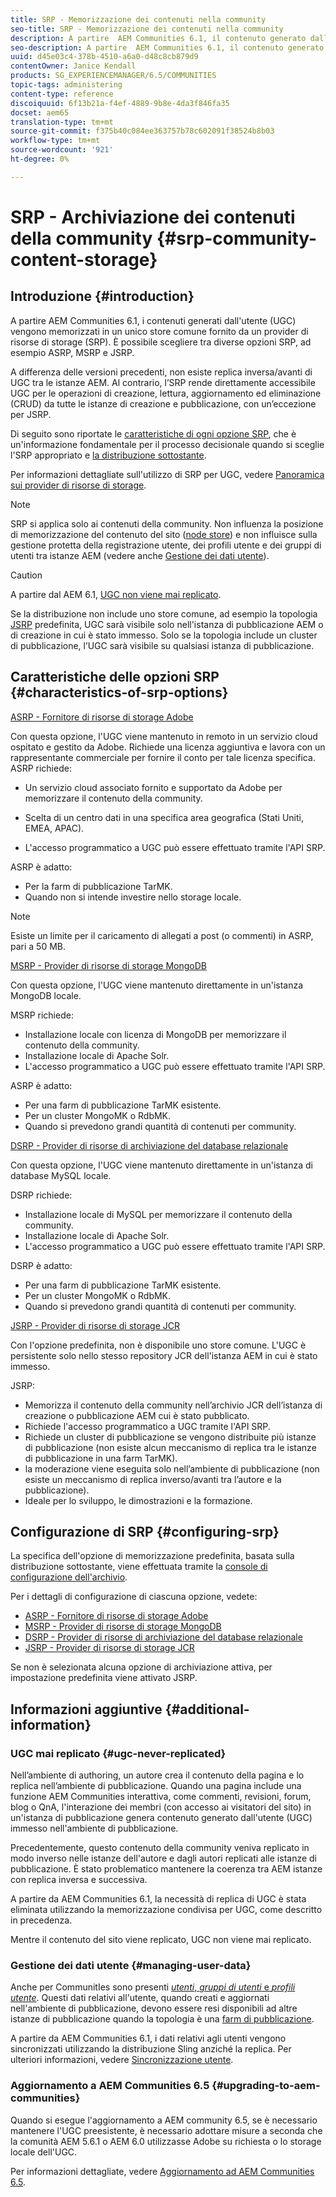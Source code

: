 ```yaml
---
title: SRP - Memorizzazione dei contenuti nella community
seo-title: SRP - Memorizzazione dei contenuti nella community
description: A partire  AEM Communities 6.1, il contenuto generato dall'utente (UGC) viene memorizzato in un unico store comune fornito da un provider di risorse di storage (SRP)
seo-description: A partire  AEM Communities 6.1, il contenuto generato dall'utente (UGC) viene memorizzato in un unico store comune fornito da un provider di risorse di storage (SRP)
uuid: d45e03c4-378b-4510-a6a0-d48c8cb879d9
contentOwner: Janice Kendall
products: SG_EXPERIENCEMANAGER/6.5/COMMUNITIES
topic-tags: administering
content-type: reference
discoiquuid: 6f13b21a-f4ef-4889-9b8e-4da3f846fa35
docset: aem65
translation-type: tm+mt
source-git-commit: f375b40c084ee363757b78c602091f38524b8b03
workflow-type: tm+mt
source-wordcount: '921'
ht-degree: 0%

---
```



# SRP - Archiviazione dei contenuti della community {#srp-community-content-storage}

## Introduzione {#introduction}

A partire  AEM Communities 6.1, i contenuti generati dall&#39;utente (UGC) vengono memorizzati in un unico store comune fornito da un provider di risorse di storage (SRP). È possibile scegliere tra diverse opzioni SRP, ad esempio ASRP, MSRP e JSRP.

A differenza delle versioni precedenti, non esiste replica inversa/avanti di UGC tra le istanze AEM. Al contrario, l’SRP rende direttamente accessibile UGC per le operazioni di creazione, lettura, aggiornamento ed eliminazione (CRUD) da tutte le istanze di creazione e pubblicazione, con un’eccezione per JSRP.

Di seguito sono riportate le [caratteristiche di ogni opzione SRP](#characteristics-of-srp-options), che è un&#39;informazione fondamentale per il processo decisionale quando si sceglie l&#39;SRP appropriato e [la distribuzione sottostante](/help/communities/topologies.md).

Per informazioni dettagliate sull&#39;utilizzo di SRP per UGC, vedere [Panoramica sui provider di risorse di storage](/help/communities/srp.md).

>[!NOTE]
>
>SRP si applica solo ai contenuti della community. Non influenza la posizione di memorizzazione del contenuto del sito ([node store](/help/sites-deploying/data-store-config.md)) e non influisce sulla gestione protetta della registrazione utente, dei profili utente e dei gruppi di utenti tra istanze AEM (vedere anche [Gestione dei dati utente](#managing-user-data)).

>[!CAUTION]
>
>A partire dal AEM 6.1, [UGC non viene mai replicato](#ugc-never-replicated).
>
>Se la distribuzione non include uno store comune, ad esempio la topologia [JSRP](/help/communities/topologies.md#jsrp) predefinita, UGC sarà visibile solo nell&#39;istanza di pubblicazione AEM o di creazione in cui è stato immesso. Solo se la topologia include un cluster di pubblicazione, l’UGC sarà visibile su qualsiasi istanza di pubblicazione.

## Caratteristiche delle opzioni SRP {#characteristics-of-srp-options}

[ASRP - Fornitore di risorse di storage  Adobe](/help/communities/asrp.md)

Con questa opzione, l&#39;UGC viene mantenuto in remoto in un servizio cloud ospitato e gestito da  Adobe. Richiede una licenza aggiuntiva e lavora con un rappresentante commerciale per fornire il conto per tale licenza specifica. ASRP richiede:

* Un servizio cloud associato fornito e supportato da  Adobe per memorizzare il contenuto della community.
* Scelta di un centro dati in una specifica area geografica (Stati Uniti, EMEA, APAC).

* L&#39;accesso programmatico a UGC può essere effettuato tramite l&#39;API SRP.

ASRP è adatto:

* Per la farm di pubblicazione TarMK.
* Quando non si intende investire nello storage locale.

>[!NOTE]
>
>Esiste un limite per il caricamento di allegati a post (o commenti) in ASRP, pari a 50 MB.

[MSRP - Provider di risorse di storage MongoDB](/help/communities/msrp.md)

Con questa opzione, l&#39;UGC viene mantenuto direttamente in un&#39;istanza MongoDB locale.

MSRP richiede:

* Installazione locale con licenza di MongoDB per memorizzare il contenuto della community.
* Installazione locale di Apache Solr.
* L&#39;accesso programmatico a UGC può essere effettuato tramite l&#39;API SRP.

ASRP è adatto:

* Per una farm di pubblicazione TarMK esistente.
* Per un cluster MongoMK o RdbMK.
* Quando si prevedono grandi quantità di contenuti per community.

[DSRP - Provider di risorse di archiviazione del database relazionale](/help/communities/dsrp.md)

Con questa opzione, l&#39;UGC viene mantenuto direttamente in un&#39;istanza di database MySQL locale.

DSRP richiede:

* Installazione locale di MySQL per memorizzare il contenuto della community.
* Installazione locale di Apache Solr.
* L&#39;accesso programmatico a UGC può essere effettuato tramite l&#39;API SRP.

DSRP è adatto:

* Per una farm di pubblicazione TarMK esistente.
* Per un cluster MongoMK o RdbMK.
* Quando si prevedono grandi quantità di contenuti per community.

[JSRP - Provider di risorse di storage JCR](/help/communities/jsrp.md)

Con l&#39;opzione predefinita, non è disponibile uno store comune. L&#39;UGC è persistente solo nello stesso repository JCR dell&#39;istanza AEM in cui è stato immesso.

JSRP:

* Memorizza il contenuto della community nell’archivio JCR dell’istanza di creazione o pubblicazione AEM cui è stato pubblicato.
* Richiede l&#39;accesso programmatico a UGC tramite l&#39;API SRP.
* Richiede un cluster di pubblicazione se vengono distribuite più istanze di pubblicazione (non esiste alcun meccanismo di replica tra le istanze di pubblicazione in una farm TarMK).
* la moderazione viene eseguita solo nell’ambiente di pubblicazione (non esiste un meccanismo di replica inverso/avanti tra l’autore e la pubblicazione).
* Ideale per lo sviluppo, le dimostrazioni e la formazione.

## Configurazione di SRP {#configuring-srp}

La specifica dell&#39;opzione di memorizzazione predefinita, basata sulla distribuzione sottostante, viene effettuata tramite la [console di configurazione dell&#39;archivio](/help/communities/srp-config.md).

Per i dettagli di configurazione di ciascuna opzione, vedete:

* [ASRP - Fornitore di risorse di storage  Adobe](/help/communities/asrp.md)
* [MSRP - Provider di risorse di storage MongoDB](/help/communities/msrp.md)
* [DSRP - Provider di risorse di archiviazione del database relazionale](/help/communities/dsrp.md)
* [JSRP - Provider di risorse di storage JCR](/help/communities/jsrp.md)

Se non è selezionata alcuna opzione di archiviazione attiva, per impostazione predefinita viene attivato JSRP.

## Informazioni aggiuntive {#additional-information}

### UGC mai replicato {#ugc-never-replicated}

Nell’ambiente di authoring, un autore crea il contenuto della pagina e lo replica nell’ambiente di pubblicazione. Quando una pagina include una funzione AEM Communities  interattiva, come commenti, revisioni, forum, blog o QnA, l&#39;interazione dei membri (con accesso ai visitatori del sito) in un&#39;istanza di pubblicazione genera contenuto generato dall&#39;utente (UGC) immesso nell&#39;ambiente di pubblicazione.

Precedentemente, questo contenuto della community veniva replicato in modo inverso nelle istanze dell&#39;autore e dagli autori replicati alle istanze di pubblicazione. È stato problematico mantenere la coerenza tra AEM istanze con replica inversa e successiva.

A partire da  AEM Communities 6.1, la necessità di replica di UGC è stata eliminata utilizzando la memorizzazione condivisa per UGC, come descritto in precedenza.

Mentre il contenuto del sito viene replicato, UGC non viene mai replicato.

### Gestione dei dati utente {#managing-user-data}

Anche per CommunitIes sono presenti [*utenti*, *gruppi di utenti* e *profili utente*](/help/communities/users.md). Questi dati relativi all&#39;utente, quando creati e aggiornati nell&#39;ambiente di pubblicazione, devono essere resi disponibili ad altre istanze di pubblicazione quando la topologia è una [farm di pubblicazione](/help/sites-deploying/recommended-deploys.md#tarmk-farm).

A partire da  AEM Communities 6.1, i dati relativi agli utenti vengono sincronizzati utilizzando la distribuzione Sling anziché la replica. Per ulteriori informazioni, vedere [Sincronizzazione utente](/help/communities/sync.md).

### Aggiornamento a  AEM Communities 6.5 {#upgrading-to-aem-communities}

Quando si esegue l&#39;aggiornamento a AEM community 6.5, se è necessario mantenere l&#39;UGC preesistente, è necessario adottare misure a seconda che la comunità AEM 5.6.1 o AEM 6.0 utilizzasse  Adobe su richiesta o lo storage locale dell&#39;UGC.

Per informazioni dettagliate, vedere [Aggiornamento ad  AEM Communities 6.5](/help/communities/upgrade.md).
